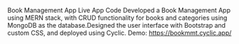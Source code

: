 Book Management App Live App Code
Developed a Book Management App using MERN stack, with CRUD functionality for books and categories using
MongoDB as the database.Designed the user interface with Bootstrap and custom CSS, and deployed using Cyclic.
Demo: https://bookmmt.cyclic.app/
